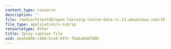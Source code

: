 ```yaml
---
content_type: resource
description: ''
file: /media/https%3A/open-learning-course-data-rc.s3.amazonaws.com/18-03sc-differential-equations-fall-2011/aea5e80bc4b85ce8b97cfbaba0abfd0b_xWa5_OXI6VM.vtt
file_type: application/x-subrip
resourcetype: Other
title: 3play caption file
uid: aea5e80b-c4b8-5ce8-b97c-fbaba0abfd0b
---
```

